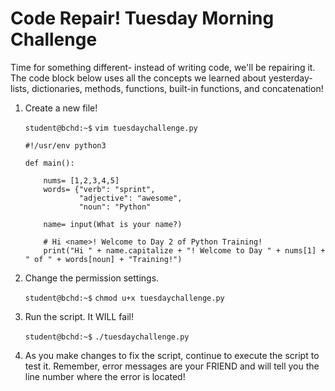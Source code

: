# Code Repair! Tuesday Morning Challenge

Time for something different- instead of writing code, we'll be repairing it. The code block below uses all the concepts we learned about yesterday- lists, dictionaries, methods, functions, built-in functions, and concatenation!

1. Create a new file!

    `student@bchd:~$` `vim tuesdaychallenge.py`
    
    ```
    #!/usr/env python3

    def main():

        nums= [1,2,3,4,5]
        words= {"verb": "sprint",
                "adjective": "awesome",
                "noun": "Python"

        name= input(What is your name?)

        # Hi <name>! Welcome to Day 2 of Python Training!
        print("Hi " + name.capitalize + "! Welcome to Day " + nums[1] + " of " + words[noun] + "Training!")
    ```

0. Change the permission settings.

    `student@bchd:~$` `chmod u+x tuesdaychallenge.py`
    
0. Run the script. It WILL fail!

    `student@bchd:~$` `./tuesdaychallenge.py`
    
0. As you make changes to fix the script, continue to execute the script to test it. Remember, error messages are your FRIEND and will tell you the line number where the error is located!
